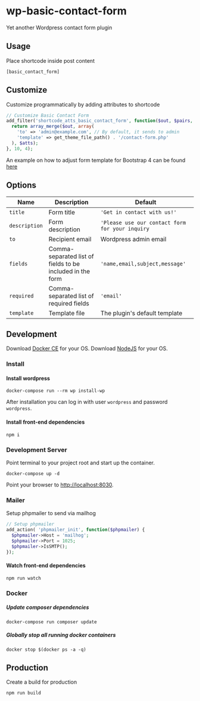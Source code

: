 # wp-basic-contact-form

Yet another Wordpress contact form plugin

## Usage

Place shortcode inside post content

```
[basic_contact_form]
```

## Customize

Customize programmatically by adding attributes to shortcode

```php
// Customize Basic Contact Form
add_filter('shortcode_atts_basic_contact_form', function($out, $pairs, $atts, $shortcode) {
  return array_merge($out, array(
    'to' => 'admin@example.com', // By default, it sends to admin
    'template' => get_theme_file_path() . '/contact-form.php'
  ), $atts);
}, 10, 4);
```

An example on how to adjust form template for Bootstrap 4 can be found [here](/test/fixtures/themes/basic-contact-form/contact-form.php)


## Options

| Name            | Description           | Default     |
| --------------- | --------------------- | ----------- |
| `title`         | Form title            | `'Get in contact with us!'`
| `description`   | Form description      | `'Please use our contact form for your inquiry`
| `to`            | Recipient email       | Wordpress admin email
| `fields`        | Comma-separated list of fields to be included in the form | `'name,email,subject,message'`
| `required`      | Comma-separated list of required fields   | `'email'` |
| `template`      | Template file         | The plugin's default template |



## Development

Download [Docker CE](https://www.docker.com/get-docker) for your OS.
Download [NodeJS](https://nodejs.org) for your OS.

### Install

#### Install wordpress

```cli
docker-compose run --rm wp install-wp
```

After installation you can log in with user `wordpress` and password `wordpress`.

#### Install front-end dependencies

```cli
npm i
```

### Development Server

Point terminal to your project root and start up the container.

```cli
docker-compose up -d
```

Point your browser to [http://localhost:8030](http://localhost:8030).

### Mailer

Setup phpmailer to send via mailhog

```php
// Setup phpmailer
add_action( 'phpmailer_init', function($phpmailer) {
  $phpmailer->Host = 'mailhog';
  $phpmailer->Port = 1025;
  $phpmailer->IsSMTP();
});
```

#### Watch front-end dependencies

```cli
npm run watch
```

### Docker

##### Update composer dependencies

```cli
docker-compose run composer update
```

##### Globally stop all running docker containers

```cli
docker stop $(docker ps -a -q)
```

## Production

Create a build for production

```cli
npm run build
```
